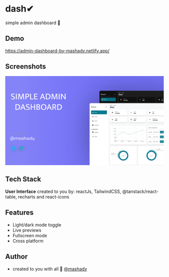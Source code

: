 # dash✔

simple admin dashboard 💜

## Demo

https://admin-dashboard-by-mashady.netlify.app/

## Screenshots

![App Screenshot](https://github.com/mashady/dashboard-with-react/blob/main/promo/appHeader4dashboardproject.png)

## Tech Stack

**User Interface** created to you by: reactJs, TailwindCSS, @tanstack/react-table, recharts and react-icons

## Features

- Light/dark mode toggle
- Live previews
- Fullscreen mode
- Cross platform

## Author

- created to you with all 💜 [@mashady](https://www.github.com/mashady)

